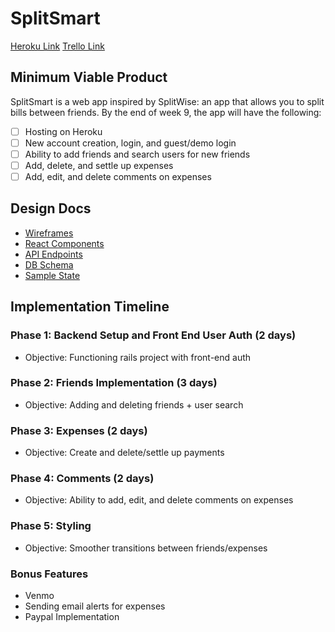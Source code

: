 # SplitSmart
[Heroku Link](https://splitsmart.herokuapp.com/)
[Trello Link](https://trello.com/b/geqU5xlT/splitsmart)

## Minimum Viable Product
SplitSmart is a web app inspired by SplitWise: an app that allows you to split bills between friends. By the end of week 9, the app will have the following:
- [ ] Hosting on Heroku
- [ ] New account creation, login, and guest/demo login
- [ ] Ability to add friends and search users for new friends
- [ ] Add, delete, and settle up expenses
- [ ] Add, edit, and delete comments on expenses

## Design Docs
  - [Wireframes](https://github.com/dsulfaro/splitsmart/tree/master/docs/wireframes)
  - [React Components](https://github.com/dsulfaro/splitsmart/blob/master/docs/component-hierarchy.md)
  - [API Endpoints](https://github.com/dsulfaro/splitsmart/blob/master/docs/api-endpoints.md)
  - [DB Schema](https://github.com/dsulfaro/splitsmart/blob/master/docs/schema.md)
  - [Sample State](https://github.com/dsulfaro/splitsmart/blob/master/docs/sample_state.md)

## Implementation Timeline

### Phase 1: Backend Setup and Front End User Auth (2 days)
- Objective: Functioning rails project with front-end auth

### Phase 2: Friends Implementation (3 days)
- Objective: Adding and deleting friends + user search

### Phase 3: Expenses (2 days)
- Objective: Create and delete/settle up payments

### Phase 4: Comments (2 days)
- Objective: Ability to add, edit, and delete comments on expenses

### Phase 5: Styling
- Objective: Smoother transitions between friends/expenses

### Bonus Features
- Venmo
- Sending email alerts for expenses
- Paypal Implementation
